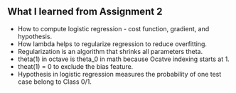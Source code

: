 ## What I learned from Assignment 2
* How to compute logistic regression - cost function, gradient, and hypothesis.
* How lambda helps to regularize regression to reduce overfitting.
* Regularization is an algorithm that shrinks all parameters theta.
* theta(1) in octave is theta_0 in math because Ocatve indexing starts at 1.
* theat(1) = 0 to exclude the bias feature.
* Hypothesis in logistic regression measures the probability of one test case belong to Class 0/1.
